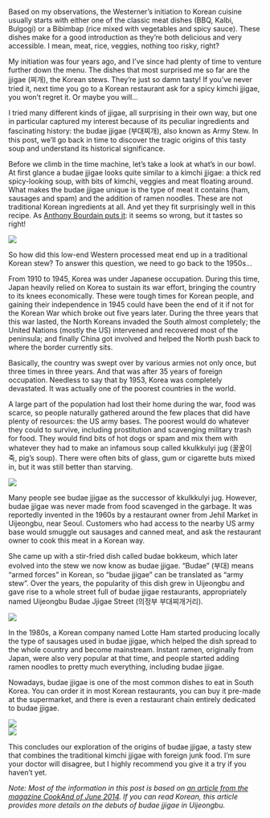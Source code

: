 Based on my observations, the Westerner’s initiation to Korean cuisine usually starts with either one of the classic meat dishes (BBQ, Kalbi, Bulgogi) or a Bibimbap (rice mixed with vegetables and spicy sauce). These dishes make for a good introduction as they’re both delicious and very accessible. I mean, meat, rice, veggies, nothing too risky, right?

My initiation was four years ago, and I’ve since had plenty of time to venture further down the menu. The dishes that most surprised me so far are the jjigae (찌개), the Korean stews. They’re just so damn tasty! If you’ve never tried it, next time you go to a Korean restaurant ask for a spicy kimchi jjigae, you won’t regret it. Or maybe you will...

I tried many different kinds of jjigae, all surprising in their own way, but one in particular captured my interest because of its peculiar ingredients and fascinating history: the budae jjigae (부대찌개), also known as Army Stew. In this post, we’ll go back in time to discover the tragic origins of this tasty soup and understand its historical significance.

Before we climb in the time machine, let’s take a look at what’s in our bowl. At first glance a budae jjigae looks quite similar to a kimchi jjigae: a thick red spicy-looking soup, with bits of kimchi, veggies and meat floating around. What makes the budae jjigae unique is the type of meat it contains (ham, sausages and spam) and the addition of ramen noodles. These are not traditional Korean ingredients at all. And yet they fit surprisingly well in this recipe. As [Anthony Bourdain puts it](http://www.cnn.com/2015/04/24/travel/bourdain-parts-unknown-korea-recipe): it seems so wrong, but it tastes so right!

<div class="gallery">
    <div class="row">
        <div class="col-md-12 with-legend" legend="Budae Jjigae, or Army Stew (photo by flickr.com/photos/ramenfuel, licensed under CC BY 2.0)">
            <img src="images/budae-jjigae/budae-jjigae.jpg">
        </div>
    </div>
</div>

So how did this low-end Western processed meat end up in a traditional Korean stew? To answer this question, we need to go back to the 1950s...

From 1910 to 1945, Korea was under Japanese occupation. During this time, Japan heavily relied on Korea to sustain its war effort, bringing the country to its knees economically. These were tough times for Korean people, and gaining their independence in 1945 could have been the end of it if not for the Korean War which broke out five years later. During the three years that this war lasted, the North Koreans invaded the South almost completely; the United Nations (mostly the US) intervened and recovered most of the peninsula; and finally China got involved and helped the North push back to where the border currently sits.

Basically, the country was swept over by various armies not only once, but three times in three years. And that was after 35 years of foreign occupation. Needless to say that by 1953, Korea was completely devastated. It was actually one of the poorest countries in the world.

A large part of the population had lost their home during the war, food was scarce, so people naturally gathered around the few places that did have plenty of resources: the US army bases. The poorest would do whatever they could to survive, including prostitution and scavenging military trash for food. They would find bits of hot dogs or spam and mix them with whatever they had to make an infamous soup called kkulkkulyi jug (꿀꿀이 죽, pig’s soup). There were often bits of glass, gum or cigarette buts mixed in, but it was still better than starving.

<div class="gallery">
    <div class="row">
        <div class="col-md-12 with-legend" legend="Kids waiting to get a portion of kkulkkulyi jug">
            <img src="images/budae-jjigae/kkulkkulyi-jug.jpg">
        </div>
    </div>
</div>

Many people see budae jjigae as the successor of kkulkkulyi jug. However, budae jjigae was never made from food scavenged in the garbage. It was reportedly invented in the 1960s by a restaurant owner from Jehil Market in Uijeongbu, near Seoul. Customers who had access to the nearby US army base would smuggle out sausages and canned meat, and ask the restaurant owner to cook this meat in a Korean way.

She came up with a stir-fried dish called budae bokkeum, which later evolved into the stew we now know as budae jjigae. “Budae” (부대) means “armed forces” in Korean, so “budae jjigae” can be translated as “army stew”. Over the years, the popularity of this dish grew in Uijeongbu and gave rise to a whole street full of budae jjigae restaurants, appropriately named Uijeongbu Budae Jjigae Street (의정부 부대찌개거리).

<div class="gallery">
    <div class="row">
        <div class="col-md-12 with-legend" legend="Uijeongbu Budae Jjigae Street">
            <img src="images/budae-jjigae/street.jpg">
        </div>
    </div>
</div>

In the 1980s, a Korean company named Lotte Ham started producing locally the type of sausages used in budae jjigae, which helped the dish spread to the whole country and become mainstream. Instant ramen, originally from Japan, were also very popular at that time, and people started adding ramen noodles to pretty much everything, including budae jjigae.

Nowadays, budae jjigae is one of the most common dishes to eat in South Korea. You can order it in most Korean restaurants, you can buy it pre-made at the supermarket, and there is even a restaurant chain entirely dedicated to budae jjigae.

<div class="gallery">
    <div class="row">
        <div class="col-md-6 with-legend" legend="Nolbu Budae Jjigae, a chain dedicated to budae jjigae">
            <img src="images/budae-jjigae/nolbu.jpg">
        </div>
        <div class="col-md-6 with-legend" legend="Pre-made buddae jjigae on display in a supermarket">
            <img src="images/budae-jjigae/supermarket.jpg">
        </div>
    </div>
</div>

This concludes our exploration of the origins of budae jjigae, a tasty stew that combines the traditional kimchi jjigae with foreign junk food. I’m sure your doctor will disagree, but I highly recommend you give it a try if you haven’t yet.

_Note: Most of the information in this post is based on [an article from the magazine CookAnd of June 2014](http://m.navercast.naver.com/mobile_magazine_contents.nhn?rid=1350&contents_id=57346). If you can read Korean, this article provides more details on the debuts of budae jjigae in Uijeongbu._